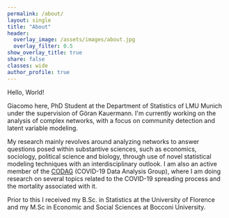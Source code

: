 ```yaml
---
permalink: /about/
layout: single
title: "About"
header:
  overlay_image: /assets/images/about.jpg
  overlay_filter: 0.5
show_overlay_title: true
share: false
classes: wide
author_profile: true  
---
```


Hello, World! 

Giacomo here, PhD Student at the Department of Statistics of LMU Munich under the supervision of Göran Kauermann. I'm currently working on the analysis of complex networks, with a focus on community detection and latent variable modeling. <br>

My research mainly revolves around analyzing networks to answer questions posed within substantive sciences, such as economics, sociology, political science and biology, through use of novel statistical modeling techniques with an interdisciplinary outlook. I am also an active member of the [CODAG](https://www.covid19.statistik.uni-muenchen.de/index.html) (COVID-19 Data Analysis Group), where I am doing research on several topics related to the COVID-19 spreading process and the mortality associated with it. <br>

Prior to this I received my B.Sc. in Statistics at the University of Florence and my M.Sc in Economic and Social Sciences at Bocconi University.
